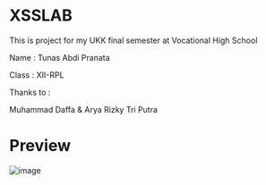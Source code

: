 # XSSLAB

This is project for my UKK final semester at Vocational High School

Name : Tunas Abdi Pranata

Class : XII-RPL

Thanks to :

Muhammad Daffa & Arya Rizky Tri Putra


# Preview
![image](https://user-images.githubusercontent.com/39010800/156502426-a60b6c1c-d5f2-45a2-bc94-c5a942c57ec7.png)
